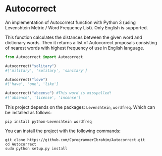 # Autocorrect
An implementation of Autocorrect function with Python 3 (using Levenshtein Metric / Word Frequency List). Only English is supported.

This function calculates the distances between the given word and dictionary words. Then it returns a list of Autocorrect proposals consisting of nearest words with highest frequency of use in English language.

```python
from Autocorrect import Autocorrect

Autocorrect("solitary")
#['military', 'solitary', 'sanitary']

Autocorrect("love")
#['have', 'one', 'like']

Autocorrect("abcense") #This word is misspelled! 
#['absence', 'license', 'incense']
```
This project depends on the packages: `Levenshtein`, `wordfreq`. Which can be installed as follows:

```
pip install python-Levenshtein wordfreq
```

You can install the project with the following commands:

```
git clone https://github.com/CprogrammerIbrahim/Autocorrect.git
cd Autocorrect
sudo python setup.py install 
```
